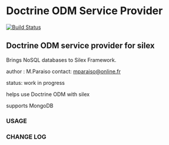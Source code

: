 Doctrine ODM Service Provider
=============================

[![Build Status](https://travis-ci.org/Mparaiso/doctrineodmserviceprovider.png?branch=master)](https://travis-ci.org/Mparaiso/doctrineodmserviceprovider)

Doctrine ODM service provider for silex
---------------------------------------

Brings NoSQL databases to Silex Framework.

author : M.Paraiso
contact: mparaiso@online.fr

status: work in progress

helps use Doctrine ODM with silex

supports MongoDB

### USAGE

### CHANGE LOG
